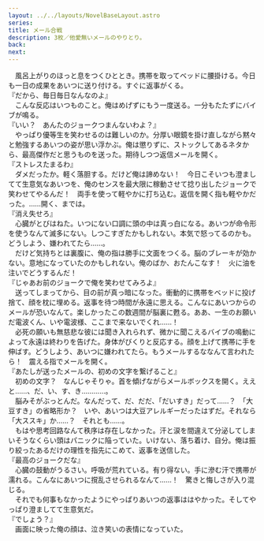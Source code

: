 ```yaml
---
layout: ../../layouts/NovelBaseLayout.astro
series: 
title: メール合戦
description: 3枚／他愛無いメールのやりとり。
back: 
next: 
---
```


　風呂上がりのほっと息をつくひととき。携帯を取ってベッドに腰掛ける。今日も一日の成果をあいつに送り付ける。すぐに返事がくる。
<br>
『だから、毎日毎日なんなのよ』
<br>
　こんな反応はいつものこと。俺はめげずにもう一度送る。一分もたたずにバイブが鳴る。
<br>
『いい？　あんたのジョークつまんないわよ？』
<br>
　やっぱり優等生を笑わせるのは難しいのか。分厚い眼鏡を掛け直しながら黙々と勉強するあいつの姿が思い浮かぶ。俺は懲りずに、ストックしてあるネタから、最高傑作だと思うものを送った。期待しつつ返信メールを開く。
<br>
『ストレスたまるわ』
<br>
　ダメだったか。軽く落胆する。だけど俺は諦めない！　今日こそいつも澄ましてて生意気なあいつを、俺のセンスを最大限に稼動させて捻り出したジョークで笑わせてやるんだ！　両手を使って軽やかに打ち込む。返信を開く指も軽やかだった。……開く、までは。
<br>
『消え失せろ』
<br>
　心臓がとびはねた。いつにない口調に頭の中は真っ白になる。あいつが命令形を使うなんて滅多にない。しつこすぎたかもしれない。本気で怒ってるのかも。どうしよう、嫌われてたら……。
<br>
　だけど気持ちとは裏腹に、俺の指は勝手に文面をつくる。脳のブレーキが効かない。意地になっていたのかもしれない。俺のばか、おたんこなす！　火に油を注いでどうするんだ！
<br>
『じゃあお前のジョークで俺を笑わせてみろよ』
<br>
　送ってしまってから、目の前が真っ暗になった。衝動的に携帯をベッドに投げ捨て、顔を枕に埋める。返事を待つ時間が永遠に思える。こんなにあいつからのメールが恐いなんて。楽しかったこの数週間が脳裏に甦る。ああ、一生のお願いだ電波くん、いや電波様、ここまで来ないでくれ……！
<br>
　必死の願いも無慈悲な彼には聞き入れられず、微かに聞こえるバイブの鳴動によって永遠は終わりを告げた。身体がびくりと反応する。顔を上げて携帯に手を伸ばす。どうしよう、あいつに嫌われてたら。もうメールするななんて言われたら！　震える指でメールを開く。
<br>
『あたしが送ったメールの、初めの文字を繋げること』
<br>
　初めの文字？　なんじゃそりゃ。首を傾げながらメールボックスを開く。ええと……、だ、い、す、き…………。
<br>
　脳みそがぶっとんだ。なんだって、だ、だだ、「だいすき」だって……？　「大豆すき」の省略形か？　いや、あいつは大豆アレルギーだったはずだ。それなら「大ススキ」か……？　それとも……。
<br>
　もはや思考回路なんて秩序は存在しなかった。汗と涙を間違えて分泌してしまいそうなくらい頭はパニックに陥っていた。いけない、落ち着け、自分。俺は振り絞ったあるだけの理性を指先にこめて、返事を送信した。
<br>
『最高のジョークだな』
<br>
　心臓の鼓動がうるさい。呼吸が荒れている。有り得ない。手に滲む汗で携帯が濡れる。こんなにあいつに撹乱させられるなんて……！　驚きと悔しさが入り混じる。
<br>
　それでも何事もなかったようにやっぱりあいつの返事ははやかった。そしてやっぱり澄ましてて生意気だ。
<br>
『でしょう？』
<br>
　画面に映った俺の顔は、泣き笑いの表情になっていた。